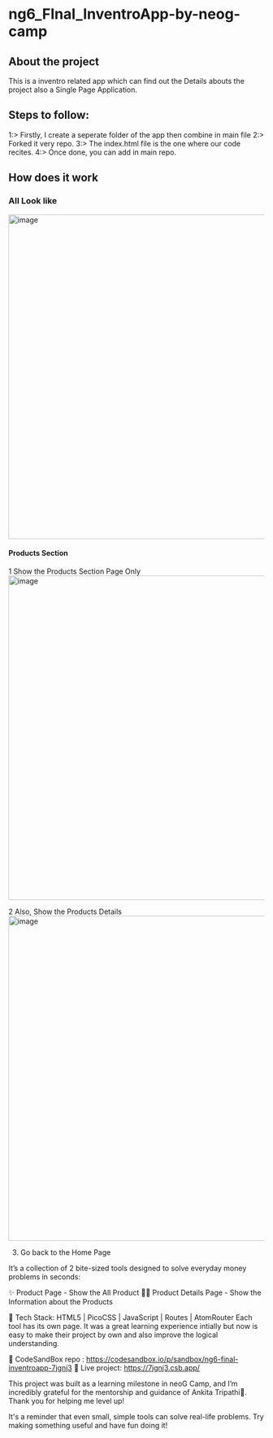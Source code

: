 # ng6_FInal_InventroApp-by-neog-camp

## About the project
This is a inventro related app which can find out the Details abouts the project also a Single Page Application.


## Steps to follow:
1:> Firstly, I create a seperate folder of the  app then combine in main file
2:> Forked it very repo.
3:> The index.html file is the one where our code recites.
4:> Once done, you can add in main repo.


## How does it work

### All Look like
 <img width="1347" height="638" alt="image" src="https://github.com/user-attachments/assets/2f686d46-38f2-404f-b074-9fa21858e8d7" />


#### Products Section 
1 Show the Products Section Page Only
<img width="1347" height="638" alt="image" src="https://github.com/user-attachments/assets/fb43e5bb-a7a6-42a8-b110-95363ac922e1" />

2 Also, Show the Products Details 
<img width="1365" height="639" alt="image" src="https://github.com/user-attachments/assets/d7690b10-3df3-4da7-be4d-888d3edd69e7" />

3. Go back to the Home Page


It’s a collection of 2 bite-sized tools designed to solve everyday money problems in seconds:

✨ Product Page - Show the All Product 
👨‍💻 Product Details Page - Show the Information about the Products
 
🧰 Tech Stack:
 HTML5 | PicoCSS | JavaScript | Routes | AtomRouter
Each tool has its own page. It was a great learning experience intially but now is easy to make their project by own and also improve the logical understanding.

 📁 CodeSandBox repo : https://codesandbox.io/p/sandbox/ng6-final-inventroapp-7jgnj3
 🔗 Live project: https://7jgnj3.csb.app/

This project was built as a learning milestone in neoG Camp, and I’m incredibly grateful for the mentorship and guidance of Ankita Tripathi🙌. Thank you for helping me level up!

It's a reminder that even small, simple tools can solve real-life problems. Try making something useful and have fun doing it! 
